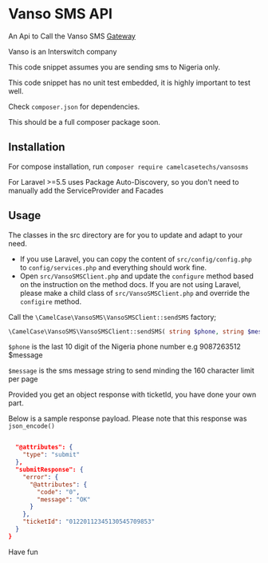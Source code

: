 # Vanso SMS API

An Api to Call the Vanso SMS [Gateway](https://www.interswitchgroup.com/)

Vanso is an Interswitch company

This code snippet assumes you are sending sms to Nigeria only.

This code snippet has no unit test embedded, it is highly important to test well.

Check `composer.json` for dependencies.

This should be a full composer package soon.

## Installation

For compose installation, run `composer require camelcasetechs/vansosms`

For Laravel >=5.5 uses Package Auto-Discovery, so you don't need to manually add the ServiceProvider and Facades

## Usage

The classes in the src directory are for you to update and adapt to your need.

-   If you use Laravel, you can copy the content of `src/config/config.php` to `config/services.php` and everything should work fine.
-   Open `src/VansoSMSClient.php` and update the `configure` method based on the instruction on the method docs. If you are not using Laravel, please make a child class of `src/VansoSMSClient.php` and override the `configire` method.

Call the `\CamelCase\VansoSMS\VansoSMSClient::sendSMS` factory;

```php
\CamelCase\VansoSMS\VansoSMSClient::sendSMS( string $phone, string $message );
```

`$phone` is the last 10 digit of the Nigeria phone number e.g 9087263512
\$message

`$message` is the sms message string to send minding the 160 character limit per page

Provided you get an object response with ticketId, you have done your own part.

Below is a sample response payload. Please note that this response was `json_encode()`

```json

  "@attributes": {
    "type": "submit"
  },
  "submitResponse": {
    "error": {
      "@attributes": {
        "code": "0",
        "message": "OK"
      }
    },
    "ticketId": "01220112345130545709853"
  }
}
```

Have fun

